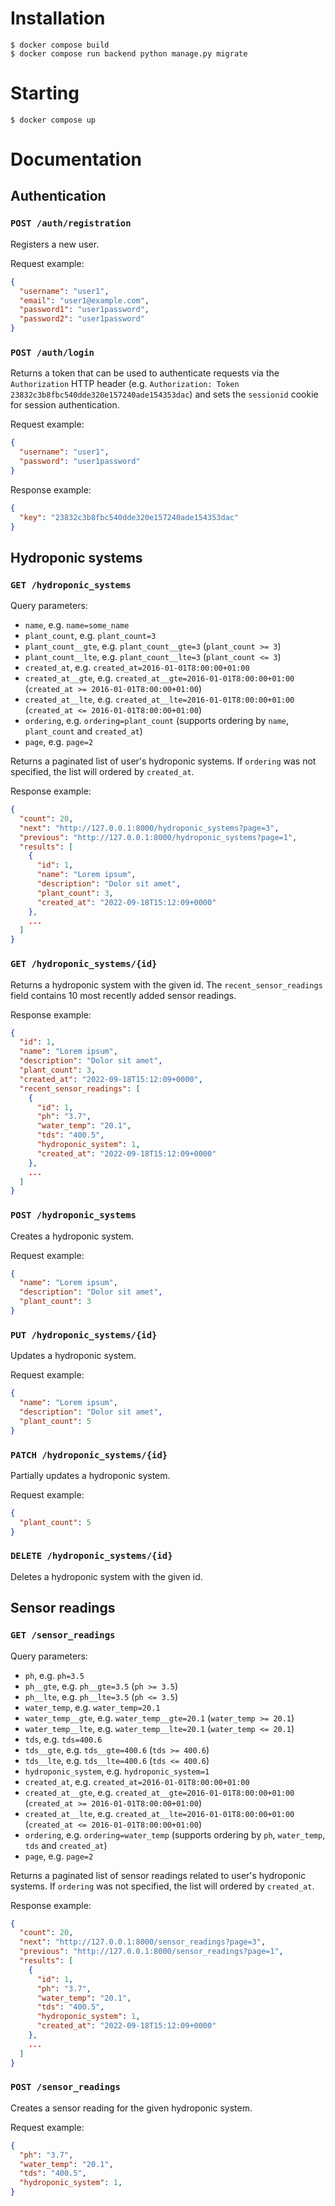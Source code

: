 # Installation
```
$ docker compose build
$ docker compose run backend python manage.py migrate
```

# Starting
```
$ docker compose up
```

# Documentation
## Authentication
### `POST /auth/registration`
Registers a new user.

Request example:
```json
{
  "username": "user1",
  "email": "user1@example.com",
  "password1": "user1password",
  "password2": "user1password"
}
```

### `POST /auth/login`
Returns a token that can be used to authenticate requests via the `Authorization` HTTP header (e.g. `Authorization: Token 23832c3b8fbc540dde320e157240ade154353dac`) and sets the `sessionid` cookie for session authentication.

Request example:
```json
{
  "username": "user1",
  "password": "user1password"
}
```

Response example:
```json
{
  "key": "23832c3b8fbc540dde320e157240ade154353dac"
}
```

## Hydroponic systems
### `GET /hydroponic_systems`
Query parameters:
* `name`, e.g. `name=some_name`
* `plant_count`, e.g. `plant_count=3`
* `plant_count__gte`, e.g. `plant_count__gte=3` (`plant_count >= 3`)
* `plant_count__lte`, e.g. `plant_count__lte=3` (`plant_count <= 3`)
* `created_at`, e.g. `created_at=2016-01-01T8:00:00+01:00`
* `created_at__gte`, e.g. `created_at__gte=2016-01-01T8:00:00+01:00` (`created_at >= 2016-01-01T8:00:00+01:00`)
* `created_at__lte`, e.g. `created_at__lte=2016-01-01T8:00:00+01:00` (`created_at <= 2016-01-01T8:00:00+01:00`)
* `ordering`, e.g. `ordering=plant_count` (supports ordering by `name`, `plant_count` and `created_at`)
* `page`, e.g. `page=2`

Returns a paginated list of user's hydroponic systems. If `ordering` was not specified, the list will ordered by `created_at`.

Response example:
```json
{
  "count": 20,
  "next": "http://127.0.0.1:8000/hydroponic_systems?page=3",
  "previous": "http://127.0.0.1:8000/hydroponic_systems?page=1",
  "results": [
    {
      "id": 1,
      "name": "Lorem ipsum",
      "description": "Dolor sit amet",
      "plant_count": 3,
      "created_at": "2022-09-18T15:12:09+0000"
    },
    ...
  ]
}
```

### `GET /hydroponic_systems/{id}`
Returns a hydroponic system with the given id. The `recent_sensor_readings` field contains 10 most recently added sensor readings.

Response example:
```json
{
  "id": 1,
  "name": "Lorem ipsum",
  "description": "Dolor sit amet",
  "plant_count": 3,
  "created_at": "2022-09-18T15:12:09+0000",
  "recent_sensor_readings": [
    {
      "id": 1,
      "ph": "3.7",
      "water_temp": "20.1",
      "tds": "400.5",
      "hydroponic_system": 1,
      "created_at": "2022-09-18T15:12:09+0000"
    },
    ...
  ]
}
```

### `POST /hydroponic_systems`
Creates a hydroponic system.

Request example:
```json
{
  "name": "Lorem ipsum",
  "description": "Dolor sit amet",
  "plant_count": 3
}
```

### `PUT /hydroponic_systems/{id}`
Updates a hydroponic system.

Request example:
```json
{
  "name": "Lorem ipsum",
  "description": "Dolor sit amet",
  "plant_count": 5
}
```

### `PATCH /hydroponic_systems/{id}`
Partially updates a hydroponic system.

Request example:
```json
{
  "plant_count": 5
}
```

### `DELETE /hydroponic_systems/{id}`
Deletes a hydroponic system with the given id.

## Sensor readings
### `GET /sensor_readings`
Query parameters:
* `ph`, e.g. `ph=3.5`
* `ph__gte`, e.g. `ph__gte=3.5` (`ph >= 3.5`)
* `ph__lte`, e.g. `ph__lte=3.5` (`ph <= 3.5`)
* `water_temp`, e.g. `water_temp=20.1`
* `water_temp__gte`, e.g. `water_temp__gte=20.1` (`water_temp >= 20.1`)
* `water_temp__lte`, e.g. `water_temp__lte=20.1` (`water_temp <= 20.1`)
* `tds`, e.g. `tds=400.6`
* `tds__gte`, e.g. `tds__gte=400.6` (`tds >= 400.6`)
* `tds__lte`, e.g. `tds__lte=400.6` (`tds <= 400.6`)
* `hydroponic_system`, e.g. `hydroponic_system=1`
* `created_at`, e.g. `created_at=2016-01-01T8:00:00+01:00`
* `created_at__gte`, e.g. `created_at__gte=2016-01-01T8:00:00+01:00` (`created_at >= 2016-01-01T8:00:00+01:00`)
* `created_at__lte`, e.g. `created_at__lte=2016-01-01T8:00:00+01:00` (`created_at <= 2016-01-01T8:00:00+01:00`)
* `ordering`, e.g. `ordering=water_temp` (supports ordering by `ph`, `water_temp`, `tds` and `created_at`)
* `page`, e.g. `page=2`

Returns a paginated list of sensor readings related to user's hydroponic systems. If `ordering` was not specified, the list will ordered by `created_at`.

Response example:
```json
{
  "count": 20,
  "next": "http://127.0.0.1:8000/sensor_readings?page=3",
  "previous": "http://127.0.0.1:8000/sensor_readings?page=1",
  "results": [
    {
      "id": 1,
      "ph": "3.7",
      "water_temp": "20.1",
      "tds": "400.5",
      "hydroponic_system": 1,
      "created_at": "2022-09-18T15:12:09+0000"
    },
    ...
  ]
}
```

### `POST /sensor_readings`
Creates a sensor reading for the given hydroponic system.

Request example:
```json
{
  "ph": "3.7",
  "water_temp": "20.1",
  "tds": "400.5",
  "hydroponic_system": 1,
}
```